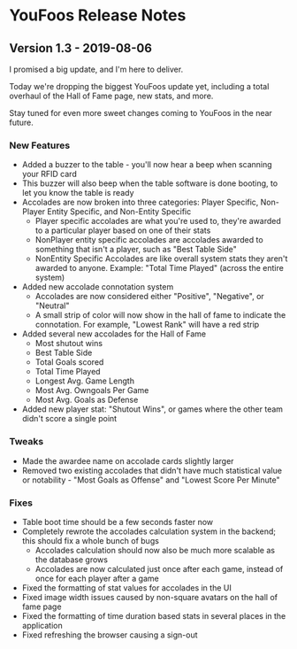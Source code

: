 # YouFoos Release Notes

## Version 1.3 - 2019-08-06

I promised a big update, and I'm here to deliver.

Today we're dropping the biggest YouFoos update yet, including a total overhaul of the Hall of Fame page, new stats, and more.

Stay tuned for even more sweet changes coming to YouFoos in the near future.

### New Features
- Added a buzzer to the table - you'll now hear a beep when scanning your RFID card
- This buzzer will also beep when the table software is done booting, to let you know the table is ready
- Accolades are now broken into three categories: Player Specific, Non-Player Entity Specific, and Non-Entity Specific
  - Player specific accolades are what you're used to, they're awarded to a particular player based on one of their stats
  - NonPlayer entity specific accolades are accolades awarded to something that isn't a player,  such as "Best Table Side"
  - NonEntity Specific Accolades are like overall system stats they aren't awarded to anyone. Example: "Total Time Played" (across the entire system)
- Added new accolade connotation system
  - Accolades are now considered either "Positive", "Negative", or "Neutral"
  - A small strip of color will now show in the hall of fame to indicate the connotation. For example, "Lowest Rank" will have a red strip
- Added several new accolades for the Hall of Fame
  - Most shutout wins
  - Best Table Side
  - Total Goals scored
  - Total Time Played
  - Longest Avg. Game Length
  - Most Avg. Owngoals Per Game
  - Most Avg. Goals as Defense
- Added new player stat: "Shutout Wins", or games where the other team didn't score a single point

### Tweaks
- Made the awardee name on accolade cards slightly larger
- Removed two existing accolades that didn't have much statistical value or notability - "Most Goals as Offense"  and "Lowest Score Per Minute"

### Fixes
- Table boot time should be a few seconds faster now
- Completely rewrote the accolades calculation system in the backend; this should fix a whole bunch of bugs
  - Accolades calculation should now also be much more scalable as the database grows
  - Accolades are now calculated just once after each game, instead of once for each player after a game
- Fixed the formatting of stat values for accolades in the UI
- Fixed image width issues caused by non-square avatars on the hall of fame page
- Fixed the formatting of time duration based stats in several places in the application
- Fixed refreshing the browser causing a sign-out
